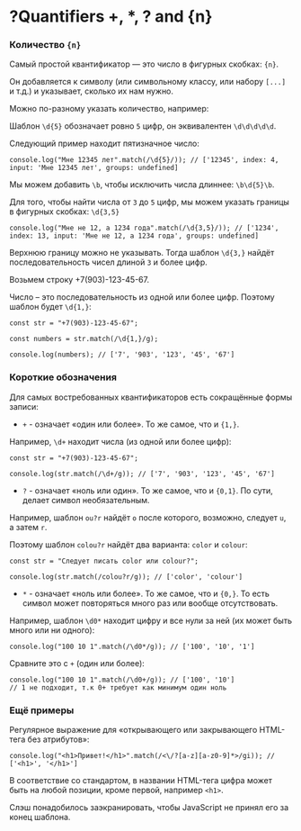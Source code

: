 # ?Quantifiers +, *, ? and {n}

### Количество `{n}`

Самый простой квантификатор — это число в фигурных скобках: `{n}`.

Он добавляется к символу (или символьному классу, или набору `[...]` и т.д.) и указывает, сколько их нам нужно.

Можно по-разному указать количество, например:

Шаблон `\d{5}` обозначает ровно `5` цифр, он эквивалентен `\d\d\d\d\d`.

Следующий пример находит пятизначное число:

~~~
console.log("Мне 12345 лет".match(/\d{5}/)); // ['12345', index: 4, input: 'Мне 12345 лет', groups: undefined]
~~~

Мы можем добавить `\b`, чтобы исключить числа длиннее: `\b\d{5}\b`.

Для того, чтобы найти числа от `3` до `5` цифр, мы можем указать границы в фигурных скобках: `\d{3,5}`

~~~
console.log("Мне не 12, а 1234 года".match(/\d{3,5}/)); // ['1234', index: 13, input: 'Мне не 12, а 1234 года', groups: undefined]
~~~

Верхнюю границу можно не указывать. Тогда шаблон `\d{3,}` найдёт последовательность чисел длиной `3` и более цифр.

Возьмем строку +7(903)-123-45-67.

Число – это последовательность из одной или более цифр. Поэтому шаблон будет `\d{1,}`:

~~~
const str = "+7(903)-123-45-67";

const numbers = str.match(/\d{1,}/g);

console.log(numbers); // ['7', '903', '123', '45', '67']
~~~

### Короткие обозначения

Для самых востребованных квантификаторов есть сокращённые формы записи:

* `+` - означает «один или более». То же самое, что и `{1,}`.

Например, `\d+` находит числа (из одной или более цифр):

~~~
const str = "+7(903)-123-45-67";

console.log(str.match(/\d+/g)); // ['7', '903', '123', '45', '67']
~~~

* `?` - означает «ноль или один». То же самое, что и `{0,1}`. По сути, делает символ необязательным.

Например, шаблон `ou?r` найдёт `o` после которого, возможно, следует `u`, а затем `r`.

Поэтому шаблон `colou?r` найдёт два варианта: `color` и `colour`:

~~~
const str = "Следует писать color или colour?";

console.log(str.match(/colou?r/g)); // ['color', 'colour']
~~~

* `*` - означает «ноль или более». То же самое, что и `{0,}`. То есть символ может повторяться много раз или вообще отсутствовать.

Например, шаблон `\d0*` находит цифру и все нули за ней (их может быть много или ни одного):

~~~
console.log("100 10 1".match(/\d0*/g)); // ['100', '10', '1']
~~~

Сравните это с `+` (один или более):

~~~
console.log("100 10 1".match(/\d0+/g)); // ['100', '10']
// 1 не подходит, т.к 0+ требует как минимум один ноль
~~~

### Ещё примеры

Регулярное выражение для «открывающего или закрывающего HTML-тега без атрибутов»:

~~~
console.log("<h1>Привет!</h1>".match(/<\/?[a-z][a-z0-9]*>/gi)); // ['<h1>', '</h1>']
~~~

В соответствие со стандартом, в названии HTML-тега цифра может быть на любой позиции, кроме первой, например `<h1>`.

Слэш понадобилось заэкранировать, чтобы JavaScript не принял его за конец шаблона.
